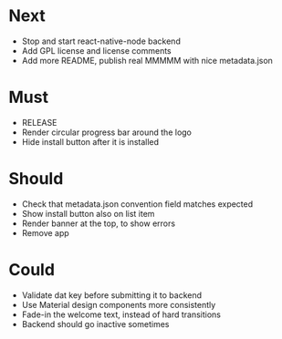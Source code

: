# Next

- Stop and start react-native-node backend
- Add GPL license and license comments
- Add more README, publish real MMMMM with nice metadata.json

# Must

- RELEASE
- Render circular progress bar around the logo
- Hide install button after it is installed

# Should

- Check that metadata.json convention field matches expected
- Show install button also on list item
- Render banner at the top, to show errors
- Remove app

# Could

- Validate dat key before submitting it to backend
- Use Material design components more consistently
- Fade-in the welcome text, instead of hard transitions
- Backend should go inactive sometimes